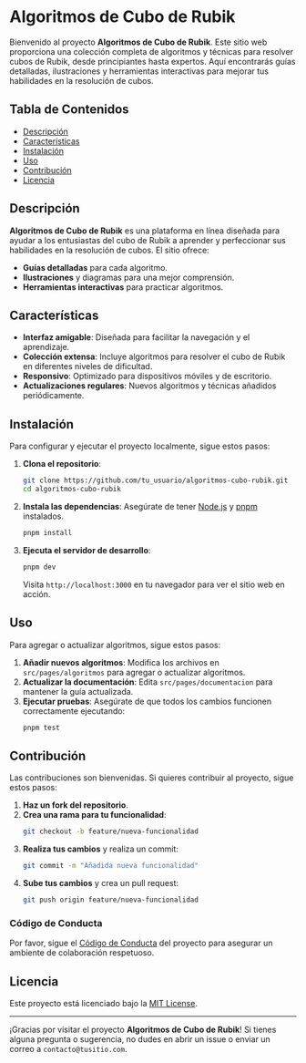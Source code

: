 # Algoritmos de Cubo de Rubik

Bienvenido al proyecto **Algoritmos de Cubo de Rubik**. Este sitio web proporciona una colección completa de algoritmos y técnicas para resolver cubos de Rubik, desde principiantes hasta expertos. Aquí encontrarás guías detalladas, ilustraciones y herramientas interactivas para mejorar tus habilidades en la resolución de cubos.

## Tabla de Contenidos

- [Descripción](#descripción)
- [Características](#características)
- [Instalación](#instalación)
- [Uso](#uso)
- [Contribución](#contribución)
- [Licencia](#licencia)

## Descripción

**Algoritmos de Cubo de Rubik** es una plataforma en línea diseñada para ayudar a los entusiastas del cubo de Rubik a aprender y perfeccionar sus habilidades en la resolución de cubos. El sitio ofrece:

- **Guías detalladas** para cada algoritmo.
- **Ilustraciones** y diagramas para una mejor comprensión.
- **Herramientas interactivas** para practicar algoritmos.

## Características

- **Interfaz amigable**: Diseñada para facilitar la navegación y el aprendizaje.
- **Colección extensa**: Incluye algoritmos para resolver el cubo de Rubik en diferentes niveles de dificultad.
- **Responsivo**: Optimizado para dispositivos móviles y de escritorio.
- **Actualizaciones regulares**: Nuevos algoritmos y técnicas añadidos periódicamente.

## Instalación

Para configurar y ejecutar el proyecto localmente, sigue estos pasos:

1. **Clona el repositorio**:
    ```bash
    git clone https://github.com/tu_usuario/algoritmos-cubo-rubik.git
    cd algoritmos-cubo-rubik
    ```

2. **Instala las dependencias**:
    Asegúrate de tener [Node.js](https://nodejs.org/) y [pnpm](https://pnpm.io/) instalados.
    ```bash
    pnpm install
    ```

3. **Ejecuta el servidor de desarrollo**:
    ```bash
    pnpm dev
    ```

    Visita `http://localhost:3000` en tu navegador para ver el sitio web en acción.

## Uso

Para agregar o actualizar algoritmos, sigue estos pasos:

1. **Añadir nuevos algoritmos**: Modifica los archivos en `src/pages/algoritmos` para agregar o actualizar algoritmos.
2. **Actualizar la documentación**: Edita `src/pages/documentacion` para mantener la guía actualizada.
3. **Ejecutar pruebas**: Asegúrate de que todos los cambios funcionen correctamente ejecutando:
    ```bash
    pnpm test
    ```

## Contribución

Las contribuciones son bienvenidas. Si quieres contribuir al proyecto, sigue estos pasos:

1. **Haz un fork del repositorio**.
2. **Crea una rama para tu funcionalidad**:
    ```bash
    git checkout -b feature/nueva-funcionalidad
    ```
3. **Realiza tus cambios** y realiza un commit:
    ```bash
    git commit -m "Añadida nueva funcionalidad"
    ```
4. **Sube tus cambios** y crea un pull request:
    ```bash
    git push origin feature/nueva-funcionalidad
    ```

### Código de Conducta

Por favor, sigue el [Código de Conducta](./CODE_OF_CONDUCT.md) del proyecto para asegurar un ambiente de colaboración respetuoso.

## Licencia

Este proyecto está licenciado bajo la [MIT License](./LICENSE).

---

¡Gracias por visitar el proyecto **Algoritmos de Cubo de Rubik**! Si tienes alguna pregunta o sugerencia, no dudes en abrir un issue o enviar un correo a `contacto@tusitio.com`.
